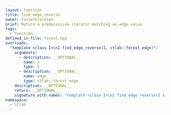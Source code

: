 ```yaml
---
layout: function
title: find_edge_reverse
owner: fosterbrereton
brief: Return a predecessive iterator matching an edge value
tags:
  - function
defined_in_file: forest.hpp
overloads:
  "template <class I>\nI find_edge_reverse(I, stlab::forest_edge)":
    arguments:
      - description: __OPTIONAL__
        name: x
        type: I
      - description: __OPTIONAL__
        name: edge
        type: stlab::forest_edge
    description: __OPTIONAL__
    return: __OPTIONAL__
    signature_with_names: "template <class I>\nI find_edge_reverse(I x, stlab::forest_edge edge)"
namespace:
  - stlab
---
```

